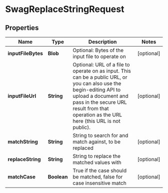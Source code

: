 
# SwagReplaceStringRequest

## Properties
Name | Type | Description | Notes
------------ | ------------- | ------------- | -------------
**inputFileBytes** | **Blob** | Optional: Bytes of the input file to operate on |  [optional]
**inputFileUrl** | **String** | Optional: URL of a file to operate on as input.  This can be a public URL, or you can also use the begin-editing API to upload a document and pass in the secure URL result from that operation as the URL here (this URL is not public). |  [optional]
**matchString** | **String** | String to search for and match against, to be replaced |  [optional]
**replaceString** | **String** | String to replace the matched values with |  [optional]
**matchCase** | **Boolean** | True if the case should be matched, false for case insensitive match |  [optional]



